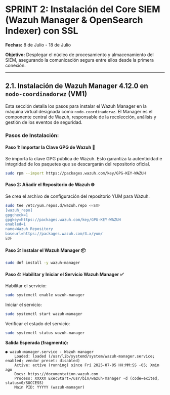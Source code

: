 
# SPRINT 2: Instalación del Core SIEM (Wazuh Manager & OpenSearch Indexer) con SSL

**Fechas:** 8 de Julio - 18 de Julio

**Objetivo:** Desplegar el núcleo de procesamiento y almacenamiento del SIEM, asegurando la comunicación segura entre ellos desde la primera conexión.

---

## 2.1. Instalación de Wazuh Manager 4.12.0 en `nodo-coordinadorwz` (VM1)

Esta sección detalla los pasos para instalar el Wazuh Manager en la máquina virtual designada como `nodo-coordinadorwz`. El Manager es el componente central de Wazuh, responsable de la recolección, análisis y gestión de los eventos de seguridad.

### **Pasos de Instalación:**

#### **Paso 1: Importar la Clave GPG de Wazuh** 🔑

Se importa la clave GPG pública de Wazuh. Esto garantiza la autenticidad e integridad de los paquetes que se descargarán del repositorio oficial.

```bash
sudo rpm --import https://packages.wazuh.com/key/GPG-KEY-WAZUH
```

#### **Paso 2: Añadir el Repositorio de Wazuh 🌐**

Se crea el archivo de configuración del repositorio YUM para Wazuh.

```bash
sudo tee /etc/yum.repos.d/wazuh.repo <<EOF
[wazuh_repo]
gpgcheck=1
gpgkey=https://packages.wazuh.com/key/GPG-KEY-WAZUH
enabled=1
name=Wazuh Repository
baseurl=https://packages.wazuh.com/4.x/yum/
EOF
```

#### **Paso 3: Instalar el Wazuh Manager 📦**

```bash
sudo dnf install -y wazuh-manager
```

#### **Paso 4: Habilitar y Iniciar el Servicio Wazuh Manager ✅**

Habilitar el servicio:
```bash
sudo systemctl enable wazuh-manager
```

Iniciar el servicio:
```bash
sudo systemctl start wazuh-manager
```

Verificar el estado del servicio:
```bash
sudo systemctl status wazuh-manager
```

**Salida Esperada (fragmento):**
```
● wazuh-manager.service - Wazuh manager
    Loaded: loaded (/usr/lib/systemd/system/wazuh-manager.service; enabled; vendor preset: disabled)
    Active: active (running) since Fri 2025-07-05 HH:MM:SS -05; Xmin ago
    Docs: https://documentation.wazuh.com
    Process: XXXXX ExecStart=/usr/bin/wazuh-manager -d (code=exited, status=0/SUCCESS)
    Main PID: YYYYY (wazuh-manager)
```
